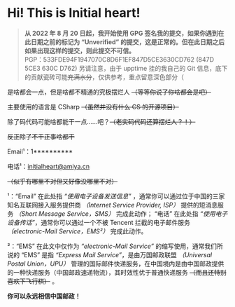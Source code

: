 # Hi! This is Initial heart!

> **从 2022 年 8 月 20 日起，我开始使用 GPG 签名我的提交，如果你遇到在此日期之前的标记为 “Unverified” 的提交，这是正常的。但在此日期之后如果出现这样的提交，则此提交不可信。**   
> PGP：533FDE94F1947070C8D6F1EF847D5CE3630CD762 (847D 5CE3 630C D762)
> 另请注意，由于 upptime 挂的我自己的 Git 信息，底下的贡献瓷砖可能~~充满水分~~，仅供参考，重点留意深色部分（

是啥都会一点，但是啥都不精通的究极摆烂人 ~~（等等你说了你啥都会是吧）~~    

主要使用的语言是 CSharp ~~（虽然并没有什么 CS 的开源项目）~~   

除了码代码可能啥都能干一点......吧？~~（老实码代码还算摆烂人？！）~~    

~~反正除了不干正事啥都干~~    

Email¹：1**********

电话¹：initialheart@amiya.cn

~~（似乎有哪里不对但又好像没哪里不对）~~

¹：“Email” 在此处指 *“使用电子设备发送信息”* ，通常你可以通过位于中国的三家知名互联网接入服务提供商 *（Internet Service Provider, ISP）* 提供的短消息服务 *（Short Message Service，SMS）* 完成此动作； “电话” 在此处指 *“使用电子设备传话”*，通常你可以通过一个不被 Tencent 拦截的电子邮件服务 *（electronic-Mail Service，EMS²）* 完成此动作。

²：“EMS” 在此文中仅作为 *“electronic-Mail Service”* 的缩写使用，通常我们所说的 “EMS” 是指 *“Express Mail Service”*，是由万国邮政联盟 *（Universal Postal Union，UPU）* 管理的国际邮件快递服务，在中国境内是由中国邮政提供的一种快递服务（中国邮政速递物流），其时效性优于普通快递服务 ~~（而且还特别喜欢下飞行棋）~~ 。

**你可以永远相信中国邮政！**

